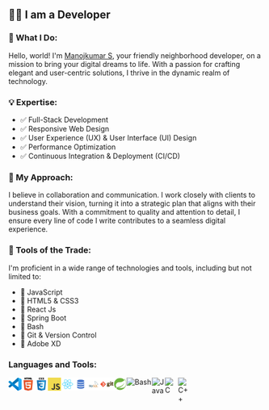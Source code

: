 ## 👨‍💻 I am a Developer

### 🚀 What I Do:

Hello, world! I'm [Manojkumar S][website], your friendly neighborhood developer, on a mission to bring your digital dreams to life. With a passion for crafting elegant and user-centric solutions, I thrive in the dynamic realm of technology.
### 💡 Expertise:

- ✅ Full-Stack Development
- ✅ Responsive Web Design
- ✅ User Experience (UX) & User Interface (UI) Design
- ✅ Performance Optimization
- ✅ Continuous Integration & Deployment (CI/CD) 

### 🌟 My Approach:
I believe in collaboration and communication. I work closely with clients to understand their vision, turning it into a strategic plan that aligns with their business goals. With a commitment to quality and attention to detail, I ensure every line of code I write contributes to a seamless digital experience.

### 🔧 Tools of the Trade:
I'm proficient in a wide range of technologies and tools, including but not limited to:
- 🔹 JavaScript
- 🔹 HTML5 & CSS3
- 🔹 React Js
- 🔹 Spring Boot
- 🔹 Bash
- 🔹 Git & Version Control
- 🔹 Adobe XD


### Languages and Tools:

<img align="left" alt="Visual Studio Code" width="26px" src="https://raw.githubusercontent.com/github/explore/80688e429a7d4ef2fca1e82350fe8e3517d3494d/topics/visual-studio-code/visual-studio-code.png" />
<img align="left" alt="HTML5" width="26px" src="https://raw.githubusercontent.com/github/explore/80688e429a7d4ef2fca1e82350fe8e3517d3494d/topics/html/html.png" />
<img align="left" alt="CSS3" width="26px" src="https://raw.githubusercontent.com/github/explore/80688e429a7d4ef2fca1e82350fe8e3517d3494d/topics/css/css.png" />
<img align="left" alt="JavaScript" width="26px" src="https://raw.githubusercontent.com/github/explore/80688e429a7d4ef2fca1e82350fe8e3517d3494d/topics/javascript/javascript.png" />
<img align="left" alt="React" width="26px" src="https://raw.githubusercontent.com/github/explore/80688e429a7d4ef2fca1e82350fe8e3517d3494d/topics/react/react.png" />
<img align="left" alt="SQL" width="26px" src="https://raw.githubusercontent.com/github/explore/80688e429a7d4ef2fca1e82350fe8e3517d3494d/topics/sql/sql.png" />
<img align="left" alt="MySQL" width="26px" src="https://raw.githubusercontent.com/github/explore/80688e429a7d4ef2fca1e82350fe8e3517d3494d/topics/mysql/mysql.png" />
<img align="left" alt="Git" width="26px" src="https://raw.githubusercontent.com/github/explore/80688e429a7d4ef2fca1e82350fe8e3517d3494d/topics/git/git.png" />
<img align="left" alt="Spring Boot" width="26px" src="https://raw.githubusercontent.com/github/explore/37c71fdca4e12086faf8c7009793d2eb588c914e/topics/spring-boot/spring-boot.png" />
<img align="left" alt="Bash" width="50px" src="https://upload.wikimedia.org/wikipedia/commons/8/82/Gnu-bash-logo.svg" />
<img align="left" alt="Java" width="26px" src="https://upload.wikimedia.org/wikipedia/en/3/30/Java_programming_language_logo.svg" />
<img align="left" alt="C" width="26px" src="https://upload.wikimedia.org/wikipedia/commons/1/19/C_Logo.png" />
<img align="left" alt="C++" width="26px" src="https://upload.wikimedia.org/wikipedia/commons/1/18/ISO_C%2B%2B_Logo.svg" />
<br />
<br />


[website]:  https://manojmkdev.github.io/manojmkdev/
[linkedin]: https://www.linkedin.com/in/manojkumar-s-77569b20b/



